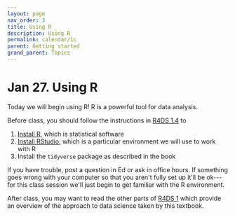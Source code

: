 ```yaml
---
layout: page
nav_order: 3
title: Using R
description: Using R
permalink: calendar/1c
parent: Getting started
grand_parent: Topics
---
```


# Jan 27. Using R

Today we will begin using R! R is a powerful tool for data analysis.

Before class, you should follow the instructions in [R4DS 1.4](https://r4ds.had.co.nz/introduction.html#prerequisites) to

1. [Install R](https://cloud.r-project.org/), which is statistical software
2. [Install RStudio](http://www.rstudio.com/download), which is a particular environment we will use to work with R
3. Install the `tidyverse` package as described in the book

If you have trouble, post a question in Ed or ask in office hours. If something goes wrong with your computer so that you aren't fully set up it'll be ok---for this class session we'll just begin to get familiar with the R environment.

After class, you may want to read the other parts of [R4DS 1](https://r4ds.had.co.nz/introduction.html) which provide an overview of the approach to data science taken by this textbook.